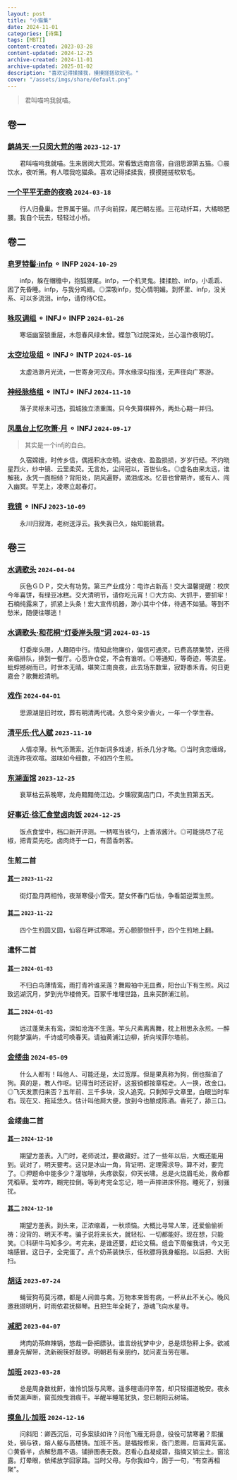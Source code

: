 ```yaml
---
layout: post
title: "小猫集"
date: 2024-11-01
categories: [诗集]
tags: [MBTI]
content-created: 2023-03-28
content-updated: 2024-12-25
archive-created: 2024-11-01
archive-updated: 2025-01-02
description: "喜欢记得揉揉我，摸摸搓搓软软毛。"
cover: "/assets/imgs/share/default.png"
---
```


> 君叫喵呜我就喵。

## 卷一

### [鹧鸪天·一只闵大荒的喵](http://sjtuguoxue.space/poem/02187) `2023-12-17`

　　君叫喵呜我就喵。生来居闵大荒郊。常看致远南宫宿，自诩思源第五猫。◎晨饮水，夜听箫。有人喂我吃猫条。喜欢记得揉揉我，摸摸搓搓软软毛。

### [一个平平无奇的夜晚](http://sjtuguoxue.space/poem/01356) `2024-03-18`

　　行人归叠巢。世界属于猫。爪子向前探，尾巴朝左摇。三花动纤耳，大橘晾肥腰。我自个玩去，轻轻过小桥。

## 卷二

### [皂罗特髻·infp](http://sjtuguoxue.space/poem/02225) <span class="MBTItag infp">⚬ INFP</span> `2024-10-29`

　　infp，躲在帽檐中，抱狐狸尾。infp，一个机灵鬼。揉揉脸、infp，小乖乖、困了先昏睡。infp，与我分鸡翅。◎深吸infp，觉心情明媚。到怀里、infp，没关系、可以多流泪。infp，请你待C位。

### [咏叹调组](http://sjtuguoxue.space/poem/01330) <span class="MBTItag infj">⚬ INFJ</span><span class="MBTItag infp">⚬ INFP</span> `2024-01-26`

　　寒垣幽室锁重层，木怨春风绿未曾。蝶忽飞过院深处，兰心温作夜明灯。

### [太空垃圾组](http://sjtuguoxue.space/poem/01395) <span class="MBTItag infj">⚬ INFJ</span><span class="MBTItag intp">⚬ INTP</span> `2024-05-16`

　　太虚浩渺月光流，一世寄身河汉舟。萍水缘深勾指浅，无声径向广寒游。

### [神经脉络组](http://sjtuguoxue.space/poem/01435) <span class="MBTItag intj">⚬ INTJ</span><span class="MBTItag infj">⚬ INFJ</span> `2024-11-10`

　　落子灵枢未可违，孤城独立溃重围。只今失算棋枰外，两处心期一并归。

### [凤凰台上忆吹箫·月](http://sjtuguoxue.space/poem/02221) <span class="MBTItag infj">⚬ INFJ</span> `2024-09-17`

> 其实是一个infj的自白。

　　久宿嫦娥，时传乡信，偶摇积水空明。说夜夜、盈盈损损，岁岁行经。不灼晓星烈火，纱中镜、云里柔荧。无言处，尘间冠以，百世仙名。◎虚名由来太远，谁解我，永凭一面相倾？背阳处，阴风遍野，滴泪成冰。忆昔也曾期许，或有人、闯入幽冥。平芜上，凌寒立起春灯。

### [我镜](http://sjtuguoxue.space/poem/01285) <span class="MBTItag infj">⚬ INFJ</span> `2023-10-09`

　　永川归寂海，老树送浮云。我失我已久，始知能镜君。

## 卷三

### [水调歌头](http://sjtuguoxue.space/poem/02205) `2024-04-04`

　　灰色ＧＤＰ，交大有功劳。第三产业成分：电诈占新高！交大温馨提醒：校庆今年喜饼，有绿豆冰糕。交大清明节，请你吃元宵！◎大方向、大抓手，要抓牢！石楠纯露来了，抓紧上头条！宏大宣传机器，渺小其中个体，待遇不如猫。等到不愁米，随便往哪逃！

### [水调歌头·和花桐“灯委岸头限”词](http://sjtuguoxue.space/poem/02203) `2024-03-15`

　　灯委岸头限，人趣陌中行。情知此物廉价，偏信可通灵。已费高朋集赞，还得亲临排队，排到一餐厅。心愿许仓促，不会有谁听。◎等通知，等奇迹，等流星。蚍蜉撼树而已，时世本无晴。堪笑江南良夜，此去场东数里，寂野黍禾青。何日更嘉会？歌舞趁清明。

### [戏作](http://sjtuguoxue.space/poem/01369) `2024-04-01`

　　思源湖是旧时坟，葬有明清两代魂。久怨今来少香火，一年一个学生吞。

### [清平乐·代人赋](http://sjtuguoxue.space/poem/02181) `2023-11-10`

　　人情凉薄。秋气添萧索。近作新词多戏谑，折杀几分才略。◎当时贪恋缠绵，流连昨夜欢喧。滋味如今细数，不如四个生煎。

### [东湖面馆](http://sjtuguoxue.space/poem/01304) `2023-12-25`

　　衰草枯云系晚寒，龙舟黯黯倚江边。夕曛寂寞店门口，不卖生煎第五天。

### [好事近·徐汇食堂卤肉饭](http://sjtuguoxue.space/poem/02246) `2024-12-25`

　　饭点食堂中，档口新开评测。一柄哐当铁勺，上香浓酱汁。◎可能挑尽了花椒，把青菜先吃。卤肉终于一口，有茴香刺客。

### 生煎二首

#### [其一](http://sjtuguoxue.space/poem/01297) `2023-11-22`

　　街灯盈月两相怜，夜渐寒侵小雪天。楚女怀春门后怯，争看韶逆鬻生煎。

#### [其二](http://sjtuguoxue.space/poem/01298) `2023-11-22`

　　四个生煎圆又圆，仙容在畔试寒暄。芳心颤颤惊纤手，四个生煎地上翻。

### 遣怀二首

#### [其一](http://sjtuguoxue.space/poem/01311) `2024-01-03`

　　不归白鸟薄情鸾，雨打青衿谁采莲？舞殿袖中无皿煮，阳台山下有生煎。风过致远湖沉月，梦到光华楼倚天。百冢千堆埋世路，且来买醉浦江前。

#### [其二](http://sjtuguoxue.space/poem/01312) `2024-01-03`

　　远过蓬莱未有鸾，深如沧海不生莲。竿头尺素离离舞，枕上相思永永煎。一醉何能梦瀛屿，千诗或可唤春天。请抽黄浦江边柳，折向埃菲尔塔前。

### [金缕曲](http://sjtuguoxue.space/poem/02214) `2024-05-09`

　　什么人都有！叫他人、可能还是，太过宽厚。但是果真称为狗，倒也揩油了狗。真的是，教人作呕。记得当时还说好，这报销都按章程走。人一换，改金口。◎飞天发票归来否？五年前、三千多块，没人追究。只剩知乎文章里，白眼当时车右。现在又、拖延恁久。估计叫他屙大便，放到今也酿成陈酒。香死了，舔三口。

### 金缕曲二首

#### [其一](http://sjtuguoxue.space/poem/02235) `2024-12-10`

　　期望方差表。入门时，老师说过，要收藏好。过了一些年以后，大概还能用到。说对了，明天要考。这只是冰山一角，背证明、定理需求导。算不对，要完了。◎押题命中能多少？灌咖啡，头疼欲裂，仰天长啸。总是火烧眉毛处，救命都凭稻草。爱咋咋，糊完拉倒。等到考完全忘记，啪一声摔进床怀抱。睡死了，别骚扰。

#### [其二](http://sjtuguoxue.space/poem/02236) `2024-12-10`

　　期望方差表。到头来，正浓缩着，一秋烦恼。大概比寻常人笨，还爱偷偷祈祷：没背的、明天不考。骗子说将来长大，就轻松、一切都能好。现在想，只能笑。◎科研牛马知多少。考完来，是谁还要，赶论文稿。组会下周催我讲，今又无端感冒。这日子，全完蛋了。点个奶茶装快乐，任秋膘将我身躯抱。以后把、大街扫。

### [胡话](http://sjtuguoxue.space/poem/01275) `2023-07-24`

　　蝇营狗苟莫污襟，都是人间兽与禽。万物本来皆有病，一杯从此不关心。晚风邀我撷明月，时雨依君抚柳琴。且把生年全耗了，游魂飞向水星寻。

### [减肥](http://sjtuguoxue.space/poem/01243) `2023-04-07`

　　烤肉奶茶麻辣锅，悠哉一卧把膘驮。谁言纷扰梦中少，总是烦愁秤上多。欲减腰身先解带，洗新碗筷好敲锣。明朝若有亲朋约，犹问麦当劳在哪。

### [加班](http://sjtuguoxue.space/poem/01242) `2023-03-28`

　　总是周身数枕鼾，谁怜饥馁与风寒。遥多暄语问辛苦，却只轻描道晚安。夜永香焚漏声断，窗孤烛曳泪痕干。半醒半睡笔犹执，忽已朝阳云树端。

### [摸鱼儿·加班](http://sjtuguoxue.space/poem/02239) `2024-12-16`

　　问斜阳：卿西沉后，可多案牍如许？问他飞雁无将息，役役可禁寒暑？熙攘处，钢与铁，熔人躯与高楼铸。加班不苦。是福报修来，衙门恩赐，后富拜先富。◎黄昏半，点解愁眉不语。铺排图表无数。忍看心血凝成碧，指摘又销尘土。窗泫露。灯晕眼，依稀放学回家路。当时父母。与你我如今，困于一句，“有空再相聚”。
